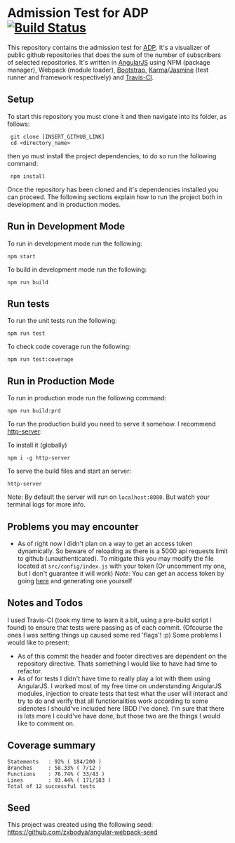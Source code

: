 # Admission Test for ADP [![Build Status](https://travis-ci.org/Zugruul/test-adp.svg?branch=dev)](https://travis-ci.org/Zugruul/test-adp)

This repository contains the admission test for [ADP](https://www.adp.com.br/). It's a visualizer of public github repositories that does the sum of the number of subscribers of selected repositories. It's written in [AngularJS](https://angularjs.org/) using NPM (package manager), Webpack (module loader), [Bootstrap](https://getbootstrap.com/), [Karma](https://karma-runner.github.io/latest/index.html)/[Jasmine](https://jasmine.github.io/) (test runner and framework respectively) and [Travis-CI](https://travis-ci.org/).

## Setup
To start this repository you must clone it and then navigate into its folder, as follows:

```
 git clone [INSERT_GITHUB_LINK]
 cd <directory_name>
```

then yo must install the project dependencies, to do so run the following command:

```
 npm install
```

Once the repository has been cloned and it's dependencies installed you can proceed. The following sections explain how to run the project both in development and in production modes. 

## Run in Development Mode
To run in development mode run the following:

```
npm start
```

To build in development mode run the following:

```
npm run build
```

## Run tests
To run the unit tests run the following:

```
npm run test
```

To check code coverage run the following:

```
npm run test:coverage
```

## Run in Production Mode
To run in production mode run the following command:

```
npm run build:prd
```

To run the production build you need to serve it somehow. I recommend [http-server](https://github.com/indexzero/http-server):

To install it (globally)
```
npm i -g http-server
```

To serve the build files and start an server:
```
http-server
```
Note: By default the server will run on `localhost:8080`. But watch your terminal logs for more info.

## Problems you may encounter
+ As of right now I didn't plan on a way to get an access token dynamically. So beware of reloading as there is a 5000 api requests limit to github (unauthenticated). To mitigate this you may modify the file located at `src/config/index.js` with your token (Or uncomment my one, but I don't guarantee it will work)
*Note:* You can get an access token by going [here](https://github.com/settings/tokens) and generating one yourself

## Notes and Todos
I used Travis-CI (took my time to learn it a bit, using a pre-build script I found) to ensure that tests were passing as of each commit. (Ofcourse the ones I was setting things up caused some red 'flags'! :p)
Some problems I would like to present:
+ As of this commit the header and footer directives are dependent on the repository directive. Thats something I would like to have had time to refactor.
+ As of for tests I didn't have time to really play a lot with them using AngularJS. I worked most of my free time on understanding AngularJS modules, injection to create tests that test what the user will interact and try to do and verify that all functionalities work according to some sidenotes I should've included here (BDD I've done).
I'm sure that there is lots more I could've have done, but those two are the things I would like to comment on.

## Coverage summary
``` 
Statements   : 92% ( 184/200 )
Branches     : 58.33% ( 7/12 )
Functions    : 76.74% ( 33/43 )
Lines        : 93.44% ( 171/183 )
Total of 12 successful tests
```

## Seed
This project was created using the following seed: https://github.com/zxbodya/angular-webpack-seed
